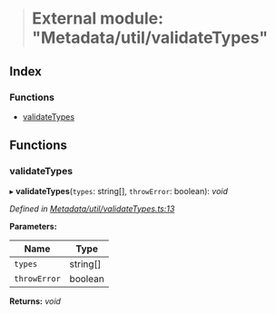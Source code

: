 > # External module: "Metadata/util/validateTypes"

## Index

### Functions

* [validateTypes](_metadata_util_validatetypes_.md#validatetypes)

## Functions

###  validateTypes

▸ **validateTypes**(`types`: string[], `throwError`: boolean): *void*

*Defined in [Metadata/util/validateTypes.ts:13](https://github.com/polkadot-js/api/blob/60148f2/packages/types/src/Metadata/util/validateTypes.ts#L13)*

**Parameters:**

Name | Type |
------ | ------ |
`types` | string[] |
`throwError` | boolean |

**Returns:** *void*